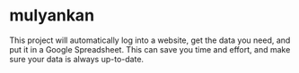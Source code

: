 # mulyankan
This project will automatically log into a website, get the data you need, and put it in a Google Spreadsheet. This can save you time and effort, and make sure your data is always up-to-date.
